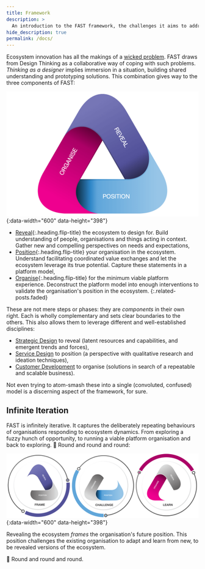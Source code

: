 ```yaml
---
title: Framework
description: >
  An introduction to the FAST framework, the challenges it aims to address and the process it applies in doing so.
hide_description: true
permalink: /docs/
---
```


Ecosystem innovation has all the makings of a [wicked problem](https://en.wikipedia.org/wiki/Wicked_problem). 
FAST draws from Design Thinking as a collaborative way of coping with such problems. *Thinking as a designer* implies immersion in a situation, building shared understanding and prototyping solutions. 
This combination gives way to the three components of FAST:

![The FAST framework](../assets/img/docs/fast-framework-tiny.png){:data-width="600" data-height="398"}

* [Reveal]{:.heading.flip-title} the ecosystem to design for. Build understanding of people, organisations and things acting in context. Gather new and compelling perspectives on needs and expectations,
* [Position]{:.heading.flip-title} your organisation in the ecosystem. Understand facilitating  coordinated value exchanges and let the ecosystem leverage its true potential. Capture these statements in a platform model,
* [Organise]{:.heading.flip-title} for the minimum viable platform experience. Deconstruct the platform model into enough interventions to validate the organisation's position in the ecosystem.
{:.related-posts.faded}

[reveal]: https://reveal.futuring-architectures.com/
[position]: https://position.futuring-architectures.com/
[organise]: https://organise.futuring-architectures.com/

These are not mere steps or phases: they are *components* in their own right. Each is wholly complementary and sets clear boundaries to the others. 
This also allows them to leverage different and well-established disciplines: 

* [Strategic Design] to reveal (latent resources and capabilities, and emergent trends and forces),
* [Service Design] to position (a perspective with qualitative research and ideation techniques),
* [Customer Development] to organise (solutions in search of a repeatable and scalable business).

[Strategic Design]: https://en.wikipedia.org/wiki/Strategic_design
[Service Design]: https://en.wikipedia.org/wiki/Service_design
[Customer Development]: https://en.wikipedia.org/wiki/Customer_development

 Not even trying to atom-smash these into a single (convoluted, confused) model is a discerning aspect of the framework, for sure. 

## Infinite Iteration

FAST is infinitely iterative.
It captures the deliberately repeating behaviours of organisations responding to ecosystem dynamics. 
From exploring a fuzzy hunch of opportunity, to running a viable platform organisation and back to exploring. 🔄 Round and round and round:

![The FAST framework](../assets/img/docs/fast-process-tiny.png){:data-width="600" data-height="398"}

Revealing the ecosystem *frames* the organisation's future position. This position challenges the existing organisation to adapt and learn from new, to be revealed versions of the ecosystem. 

🔄 Round and round and round. 

